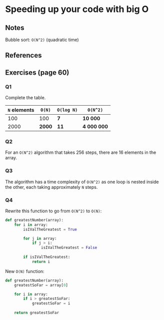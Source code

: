 # Speeding up your code with big O

## Notes
Bubble sort: `O(N^2)` (quadratic time)



## References


## Exercises (page 60)

### Q1
Complete the table.

`N` elements | `O(N)` | `O(log N)` | `O(N^2)`
|---|---|---|---|
100 | 100 | **7** | **10 000**
2000 | **2000** | **11** | **4 000 000**

### Q2
For an `O(N^2)` algorithm that takes 256 steps, there are 16 elements in the array.

### Q3
The algorithm has a time complexity of `O(N^2)` as one loop is nested inside the other, each taking approximately `N` steps.

### Q4
Rewrite this function to go from `O(N^2)` to `O(N)`:
```python
def greatestNumber(array):
    for i in array:
        isIValTheGreatest = True

        for j in array:
            if j > i:
                isIValTheGreatest = False
        
        if isIValTheGreatest:
            return i
```

New `O(N)` function:
```python
def greatestNumber(array):
    greatestSoFar = array[0]

    for i in array:
        if i > greatestSoFar:
            greatestSoFar = i
        
    return greatestSoFar
```